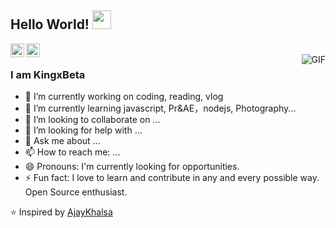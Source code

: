 <!--
### Hi there 👋


**WLyKan/WLyKan** is a ✨ _special_ ✨ repository because its `README.md` (this file) appears on your GitHub profile.

Here are some ideas to get you started:

- 🔭 I’m currently working on ...
- 🌱 I’m currently learning ...
- 👯 I’m looking to collaborate on ...
- 🤔 I’m looking for help with ...
- 💬 Ask me about ...
- 📫 How to reach me: ...
- 😄 Pronouns: ...
- ⚡ Fun fact: ...
-->
## Hello World! <img src="https://raw.githubusercontent.com/iampavangandhi/iampavangandhi/master/gifs/Hi.gif" width="30px"></h2>

<a href="https://github.com/WLyKan">
  <img align="left" alt="KingxBeta's Github" width="22px" src="https://cdn.jsdelivr.net/npm/simple-icons@v3/icons/github.svg" />
</a>
<a href="https://space.bilibili.com/7998048">
  <img align="left" alt="KingxBeta's Github" width="22px" src="https://cdn.jsdelivr.net/gh/nullice/NViconsLib_Silhouette/svg/CN_bilibili_B.svg" />
</a>
<br />
<img align="right" alt="GIF" src="https://media.giphy.com/media/13HgwGsXF0aiGY/giphy.gif" />

### I am KingxBeta

- 🔭 I’m currently working on coding, reading, vlog
- 🌱 I’m currently learning javascript, Pr&AE，nodejs, Photography...
- 👯 I’m looking to collaborate on ...
- 🤔 I’m looking for help with ...
- 💬 Ask me about ...
- 📫 How to reach me: ...
- 😄 Pronouns: I'm currently looking for opportunities.
- ⚡ Fun fact: I love to learn and contribute in any and every possible way. Open Source enthusiast.

⭐️ Inspired by [AjayKhalsa](https://github.com/AjayKhalsa)
